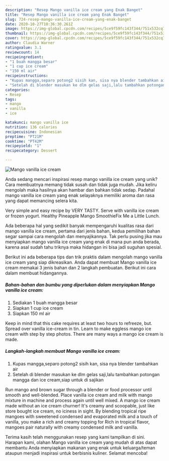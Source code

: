 ```yaml
---
description: "Resep Mango vanilla ice cream yang Enak Banget"
title: "Resep Mango vanilla ice cream yang Enak Banget"
slug: 724-resep-mango-vanilla-ice-cream-yang-enak-banget
date: 2020-10-27T10:36:30.261Z
image: https://img-global.cpcdn.com/recipes/5ce9f59fc143f344/751x532cq70/mango-vanilla-ice-cream-foto-resep-utama.jpg
thumbnail: https://img-global.cpcdn.com/recipes/5ce9f59fc143f344/751x532cq70/mango-vanilla-ice-cream-foto-resep-utama.jpg
cover: https://img-global.cpcdn.com/recipes/5ce9f59fc143f344/751x532cq70/mango-vanilla-ice-cream-foto-resep-utama.jpg
author: Claudia Warner
ratingvalue: 3.1
reviewcount: 14
recipeingredient:
- "1 buah mangga besar"
- "1 cup ice cream"
- "150 ml air"
recipeinstructions:
- "Kupas mangga,separo potong2 sisih kan, sisa nya blender tambahkan air"
- "Setelah di blender masukan ke dlm gelas saji,lalu tambahkan potongan mangga dan ice cream,siap untuk di sajikan"
categories:
- Resep
tags:
- mango
- vanilla
- ice

katakunci: mango vanilla ice 
nutrition: 136 calories
recipecuisine: Indonesian
preptime: "PT21M"
cooktime: "PT42M"
recipeyield: "1"
recipecategory: Dessert

---
```



![Mango vanilla ice cream](https://img-global.cpcdn.com/recipes/5ce9f59fc143f344/751x532cq70/mango-vanilla-ice-cream-foto-resep-utama.jpg)

Anda sedang mencari inspirasi resep mango vanilla ice cream yang unik? Cara membuatnya memang tidak susah dan tidak juga mudah. Jika keliru mengolah maka hasilnya akan hambar dan bahkan tidak sedap. Padahal mango vanilla ice cream yang enak selayaknya memiliki aroma dan rasa yang dapat memancing selera kita.

Very simple and easy recipe by VERY TASTY. Serve with vanilla ice cream or frozen yogurt. Healthy Pineapple Mango SmoothieFix Me a Little Lunch.

Ada beberapa hal yang sedikit banyak mempengaruhi kualitas rasa dari mango vanilla ice cream, pertama dari jenis bahan, kedua pemilihan bahan segar sampai cara mengolah dan menyajikannya. Tak perlu pusing jika mau menyiapkan mango vanilla ice cream yang enak di mana pun anda berada, karena asal sudah tahu triknya maka hidangan ini bisa jadi suguhan spesial.


Berikut ini ada beberapa tips dan trik praktis dalam mengolah mango vanilla ice cream yang siap dikreasikan. Anda dapat membuat Mango vanilla ice cream memakai 3 jenis bahan dan 2 langkah pembuatan. Berikut ini cara dalam membuat hidangannya.

<!--inarticleads1-->

##### Bahan-bahan dan bumbu yang diperlukan dalam menyiapkan Mango vanilla ice cream:

1. Sediakan 1 buah mangga besar
1. Siapkan 1 cup ice cream
1. Siapkan 150 ml air


Keep in mind that this cake requires at least two hours to refreeze, but. Spread over vanilla ice-cream in tin. Learn to make eggless mango ice cream with step by step photos. There are many ways a mango ice cream is made. 

<!--inarticleads2-->

##### Langkah-langkah membuat Mango vanilla ice cream:

1. Kupas mangga,separo potong2 sisih kan, sisa nya blender tambahkan air
1. Setelah di blender masukan ke dlm gelas saji,lalu tambahkan potongan mangga dan ice cream,siap untuk di sajikan


Run mango and brown sugar through a blender or food processor until smooth and well-blended. Place vanilla ice cream and milk with mango mixture in machine and process again until well mixed. A mango ice cream made without an ice cream churner! It&#39;s creamy and scoopable, just like store bought ice cream, no iciness in sight. By blending tropical ripe mangoes with sweetened condensed and evaporated milk and a touch of vanilla, you make a rich and creamy topping for Rich in tropical flavor, mangoes pair naturally with creamy condensed milk and vanilla. 

Terima kasih telah menggunakan resep yang kami tampilkan di sini. Harapan kami, olahan Mango vanilla ice cream yang mudah di atas dapat membantu Anda menyiapkan makanan yang enak untuk keluarga/teman ataupun menjadi inspirasi untuk berbisnis kuliner. Selamat mencoba!

